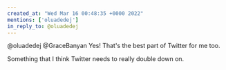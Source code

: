 ```yaml
---
created_at: "Wed Mar 16 00:48:35 +0000 2022"
mentions: ['oluadedej']
in_reply_to: @oluadedej
---
```


@oluadedej @GraceBanyan Yes! That's the best part of Twitter for me too. 

Something that I think Twitter needs to really double down on.